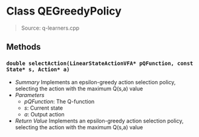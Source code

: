 # Class QEGreedyPolicy
> Source: q-learners.cpp
## Methods
### `double selectAction(LinearStateActionVFA* pQFunction, const State* s, Action* a)`
* *Summary*
  Implements an epsilon-greedy action selection policy, selecting the action with the maximum Q(s,a) value
* *Parameters*
  * _pQFunction_: The Q-function
  * _s_: Current state
  * _a_: Output action
* *Return Value*
  Implements an epsilon-greedy action selection policy, selecting the action with the maximum Q(s,a) value
